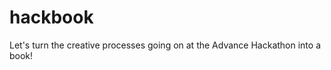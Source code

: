 hackbook
========

Let&#39;s turn the creative processes going on at the Advance Hackathon into a book!